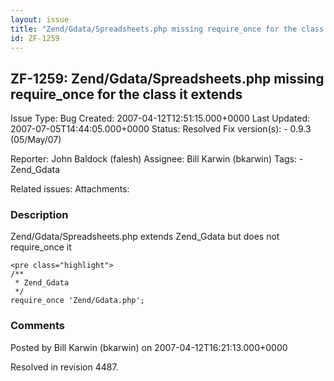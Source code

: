 ```yaml
---
layout: issue
title: "Zend/Gdata/Spreadsheets.php missing require_once for the class it extends"
id: ZF-1259
---
```


ZF-1259: Zend/Gdata/Spreadsheets.php missing require\_once for the class it extends
-----------------------------------------------------------------------------------

 Issue Type: Bug Created: 2007-04-12T12:51:15.000+0000 Last Updated: 2007-07-05T14:44:05.000+0000 Status: Resolved Fix version(s): - 0.9.3 (05/May/07)
 
 Reporter:  John Baldock (falesh)  Assignee:  Bill Karwin (bkarwin)  Tags: - Zend\_Gdata
 
 Related issues: 
 Attachments: 
### Description

Zend/Gdata/Spreadsheets.php extends Zend\_Gdata but does not require\_once it

 
    <pre class="highlight">
    /**
     * Zend_Gdata
     */
    require_once 'Zend/Gdata.php';


 

 

### Comments

Posted by Bill Karwin (bkarwin) on 2007-04-12T16:21:13.000+0000

Resolved in revision 4487.

 

 